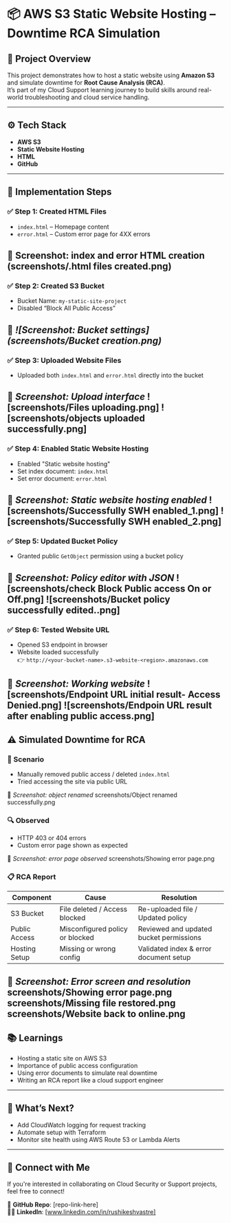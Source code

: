 # 📦 AWS S3 Static Website Hosting – Downtime RCA Simulation

## 📝 Project Overview

This project demonstrates how to host a static website using **Amazon S3** and simulate downtime for **Root Cause Analysis (RCA)**.  
It’s part of my Cloud Support learning journey to build skills around real-world troubleshooting and cloud service handling.

---

## ⚙️ Tech Stack

- **AWS S3**
- **Static Website Hosting**
- **HTML**
- **GitHub**


---

## 🚀 Implementation Steps

### ✅ Step 1: Created HTML Files
- `index.html` – Homepage content  
- `error.html` – Custom error page for 4XX errors

📸 Screenshot: index and error HTML creation
(screenshots/.html files created.png)
---

### ✅ Step 2: Created S3 Bucket
- Bucket Name: `my-static-site-project`  
- Disabled “Block All Public Access”

📸 *![Screenshot: Bucket settings](screenshots/Bucket creation.png)*
---

### ✅ Step 3: Uploaded Website Files
- Uploaded both `index.html` and `error.html` directly into the bucket

📸 *Screenshot: Upload interface*
![screenshots/Files uploading.png]
![screenshots/objects uploaded successfully.png]
---

### ✅ Step 4: Enabled Static Website Hosting
- Enabled "Static website hosting"
- Set index document: `index.html`
- Set error document: `error.html`

📸 *Screenshot: Static website hosting enabled*
![screenshots/Successfully SWH enabled_1.png]
![screenshots/Successfully SWH enabled_2.png]
---

### ✅ Step 5: Updated Bucket Policy
- Granted public `GetObject` permission using a bucket policy

📸 *Screenshot: Policy editor with JSON*
![screenshots/check Block Public access On or Off.png]
![screenshots/Bucket policy successfully edited..png]
---

### ✅ Step 6: Tested Website URL
- Opened S3 endpoint in browser
- Website loaded successfully  
👉 `http://<your-bucket-name>.s3-website-<region>.amazonaws.com`

📸 *Screenshot: Working website*
![screenshots/Endpoint URL initial result- Access Denied.png]
![screenshots/Endpoin URL result after enabling public access.png]
---

## ⚠️ Simulated Downtime for RCA

### 🧪 Scenario
- Manually removed public access / deleted `index.html`
- Tried accessing the site via public URL
  
📸 *Screenshot: object renamed*
screenshots/Object renamed successfully.png

### 🔍 Observed
- HTTP 403 or 404 errors
- Custom error page shown as expected
  
📸 *Screenshot: error page observed*
screenshots/Showing error page.png


### 📋 RCA Report

| **Component** | **Cause**                         | **Resolution**                         |
|---------------|-----------------------------------|----------------------------------------|
| S3 Bucket     | File deleted / Access blocked     | Re-uploaded file / Updated policy      |
| Public Access | Misconfigured policy or blocked   | Reviewed and updated bucket permissions |
| Hosting Setup | Missing or wrong config           | Validated index & error document setup |

📸 *Screenshot: Error screen and resolution*
screenshots/Showing error page.png
screenshots/Missing file restored.png
screenshots/Website back to online.png
---

## 📚 Learnings

- Hosting a static site on AWS S3
- Importance of public access configuration
- Using error documents to simulate real downtime
- Writing an RCA report like a cloud support engineer

---

## 🔮 What’s Next?

- Add CloudWatch logging for request tracking
- Automate setup with Terraform
- Monitor site health using AWS Route 53 or Lambda Alerts

---

## 🤝 Connect with Me

If you're interested in collaborating on Cloud Security or Support projects, feel free to connect!

📂 **GitHub Repo**: [repo-link-here]  
🧑‍💻 **LinkedIn**: [www.linkedin.com/in/rushikeshvastre]
